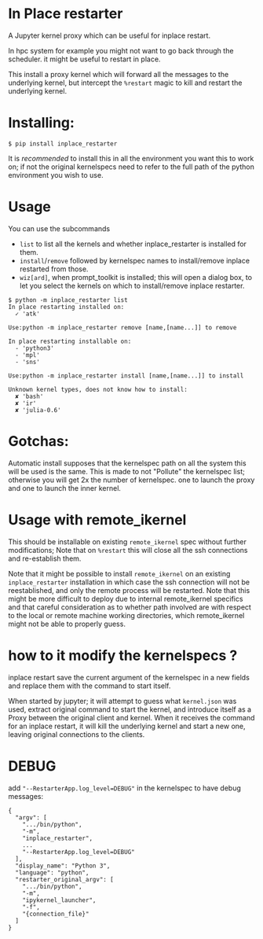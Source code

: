 # In Place restarter

A Jupyter kernel proxy which can be useful for inplace restart.

In hpc system for example you might not want to go back through the scheduler. 
it might be useful to restart in place. 

This install a proxy kernel which will forward all the messages to the
underlying kernel, but intercept the `%restart` magic to kill and restart the
underlying kernel.

# Installing:


```
$ pip install inplace_restarter
```

It is _recommended_ to install this in all the environment you want this to work
on; if not the original kernelspecs need to refer to the full path of the python
environment you wish to use.

# Usage

You can use the subcommands 

 - `list` to list all the kernels and whether inplace_restarter is installed for
   them.
 - `install`/`remove` followed by kernelspec names to install/remove inplace
   restarted from those.
 - `wiz[ard]`, when prompt_toolkit is installed; this will open a dialog box, to
   let you select the kernels on which to install/remove inplace restarter.

```
$ python -m inplace_restarter list
In place restarting installed on:
  ✓ 'atk'

Use:python -m inplace_restarter remove [name,[name...]] to remove

In place restarting installable on:
  - 'python3'
  - 'mpl'
  - 'sns'

Use:python -m inplace_restarter install [name,[name...]] to install

Unknown kernel types, does not know how to install:
  ✘ 'bash'
  ✘ 'ir'
  ✘ 'julia-0.6'
```

# Gotchas:

Automatic install supposes that the kernelspec path on all the system this will be used is the same. 
This is made to not "Pollute" the kernelspec list; otherwise you will get 2x the number of kernelspec. 
one to launch the proxy and one to launch the inner kernel.

# Usage with remote_ikernel

This should be installable on existing `remote_ikernel` spec without further
modifications; Note that on `%restart` this will close all the ssh connections
and re-establish them.

Note that it might be possible to install `remote_ikernel` on an existing
`inplace_restarter` installation in which case the ssh connection will not be
reestablished, and only the remote process will be restarted. Note that this
might be more difficult to deploy due to internal remote_ikernel specifics and
that careful consideration as to whether path involved are with respect to the
local or remote machine working directories, which remote_ikernel might not be
able to properly guess. 

# how to it modify the kernelspecs ?

inplace restart save the current argument of the kernelspec in a new fields and
replace them with the command to start itself.

When started by jupyter; it will attempt to guess what `kernel.json` was used,
extract original command to start the kernel, and introduce itself as a Proxy
between the original client and kernel. When it receives the command for an
inplace restart, it will kill the underlying kernel and start a new one, leaving
original connections to the clients. 

# DEBUG

add `"--RestarterApp.log_level=DEBUG"` in the kernelspec to have debug messages:


```
{
  "argv": [
    ".../bin/python",
    "-m",
    "inplace_restarter",
    ...
    "--RestarterApp.log_level=DEBUG"
  ],
  "display_name": "Python 3",
  "language": "python",
  "restarter_original_argv": [
    ".../bin/python",
    "-m",
    "ipykernel_launcher",
    "-f",
    "{connection_file}"
  ]
}
````
















